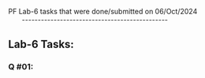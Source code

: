 PF Lab-6 tasks that were done/submitted on 06/Oct/2024 \
&nbsp;&nbsp;&nbsp;&nbsp;&nbsp;&nbsp; ----------------------------------------------
## Lab-6 Tasks:

### Q #01:
